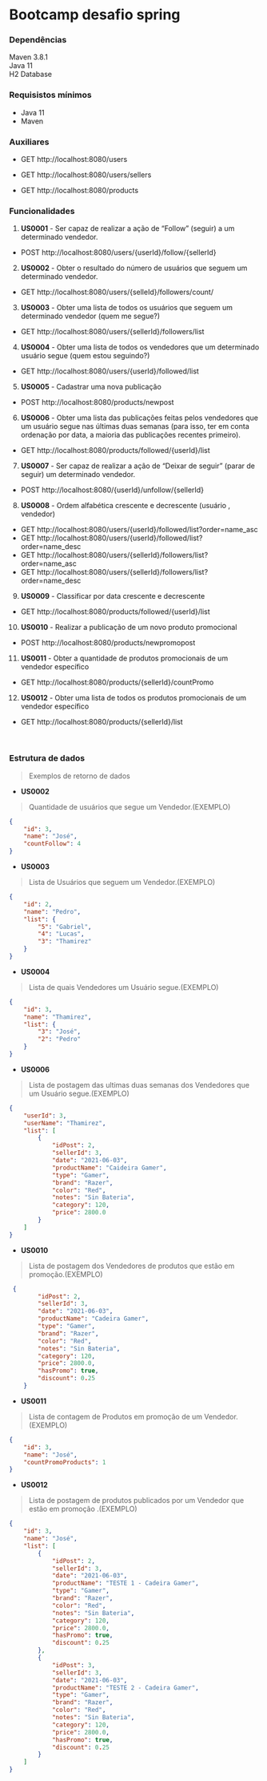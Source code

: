 # Bootcamp desafio spring

### Dependências

Maven 3.8.1 </br>
Java 11 </br>
H2 Database </br>

### Requisistos mínimos
- Java 11
- Maven



### Auxiliares

- GET http://localhost:8080/users

- GET http://localhost:8080/users/sellers

- GET http://localhost:8080/products

### Funcionalidades 


1. **US0001** - Ser capaz de realizar a ação de “Follow” (seguir) a um determinado vendedor.
  - POST http://localhost:8080/users/{userId}/follow/{sellerId}
  
2. **US0002** - Obter o resultado do número de usuários que seguem um determinado
vendedor.
  - GET http://localhost:8080/users/{selleId}/followers/count/
  
3. **US0003** - Obter uma lista de todos os usuários que seguem um determinado vendedor
(quem me segue?)
  - GET http://localhost:8080/users/{sellerId}/followers/list
  
4. **US0004** - Obter uma lista de todos os vendedores que um determinado usuário segue
(quem estou seguindo?)
  - GET http://localhost:8080/users/{userId}/followed/list
  
5. **US0005** - Cadastrar uma nova publicação
  - POST http://localhost:8080/products/newpost

6. **US0006** - Obter uma lista das publicações feitas pelos vendedores que um usuário segue
nas últimas duas semanas (para isso, ter em conta ordenação por data, a maioria das
publicações recentes primeiro).
  - GET http://localhost:8080/products/followed/{userId}/list

7. **US0007** - Ser capaz de realizar a ação de “Deixar de seguir” (parar de seguir) um
determinado vendedor.
  - POST http://localhost:8080/{userId}/unfollow/{sellerId}

8. **US0008** - Ordem alfabética crescente e decrescente (usuário , vendedor)
  - GET http://localhost:8080/users/{userId}/followed/list?order=name_asc
  - GET http://localhost:8080/users/{userId}/followed/list?order=name_desc
  - GET http://localhost:8080/users/{sellerId}/followers/list?order=name_asc
  - GET http://localhost:8080/users/{sellerId}/followers/list?order=name_desc

9. **US0009** - Classificar por data crescente e decrescente
  - GET http://localhost:8080/products/followed/{userId}/list


10. **US0010** - Realizar a publicação de um novo produto promocional
  - POST http://localhost:8080/products/newpromopost


11. **US0011** - Obter a quantidade de produtos promocionais de um vendedor específico
  - GET http://localhost:8080/products/{sellerId}/countPromo

12. **US0012** - Obter uma lista de todos os produtos promocionais de um vendedor específico
  - GET http://localhost:8080/products/{sellerId}/list
  
<br />

### **Estrutura de dados** 
> Exemplos de retorno de dados

- **US0002**
> Quantidade de usuários que segue um Vendedor.(EXEMPLO)

```json
{
    "id": 3,
    "name": "José",
    "countFollow": 4
}
```

- **US0003**
> Lista de Usuários que seguem um Vendedor.(EXEMPLO)

```json
{
    "id": 2,
    "name": "Pedro",
    "list": {
        "5": "Gabriel",
        "4": "Lucas",
        "3": "Thamirez"
    }
}
```

- **US0004**
> Lista de quais Vendedores um Usuário segue.(EXEMPLO)

```json
{
    "id": 3,
    "name": "Thamirez",
    "list": {
        "3": "José",
        "2": "Pedro"
    }
}
```

- **US0006**
> Lista de postagem das ultimas duas semanas dos Vendedores que um Usuário segue.(EXEMPLO)

```json
{
    "userId": 3,
    "userName": "Thamirez",
    "list": [
        {
            "idPost": 2,
            "sellerId": 3,
            "date": "2021-06-03",
            "productName": "Caideira Gamer",
            "type": "Gamer",
            "brand": "Razer",
            "color": "Red",
            "notes": "Sin Bateria",
            "category": 120,
            "price": 2800.0
        }
    ]
}
```

- **US0010**
> Lista de postagem dos Vendedores de produtos que estão em promoção.(EXEMPLO)

```json
 {
        "idPost": 2,
        "sellerId": 3,
        "date": "2021-06-03",
        "productName": "Cadeira Gamer",
        "type": "Gamer",
        "brand": "Razer",
        "color": "Red",
        "notes": "Sin Bateria",
        "category": 120,
        "price": 2800.0,
        "hasPromo": true,
        "discount": 0.25
    }

```

- **US0011**
> Lista de contagem de Produtos em promoção de um Vendedor.(EXEMPLO)

```json
{
    "id": 3,
    "name": "José",
    "countPromoProducts": 1
}

```

- **US0012**
> Lista de postagem de produtos publicados por um Vendedor que estão em promoção .(EXEMPLO)

```json
{
    "id": 3,
    "name": "José",
    "list": [
        {
            "idPost": 2,
            "sellerId": 3,
            "date": "2021-06-03",
            "productName": "TESTE 1 - Cadeira Gamer",
            "type": "Gamer",
            "brand": "Razer",
            "color": "Red",
            "notes": "Sin Bateria",
            "category": 120,
            "price": 2800.0,
            "hasPromo": true,
            "discount": 0.25
        },
        {
            "idPost": 3,
            "sellerId": 3,
            "date": "2021-06-03",
            "productName": "TESTE 2 - Cadeira Gamer",
            "type": "Gamer",
            "brand": "Razer",
            "color": "Red",
            "notes": "Sin Bateria",
            "category": 120,
            "price": 2800.0,
            "hasPromo": true,
            "discount": 0.25
        }
    ]
}

```

